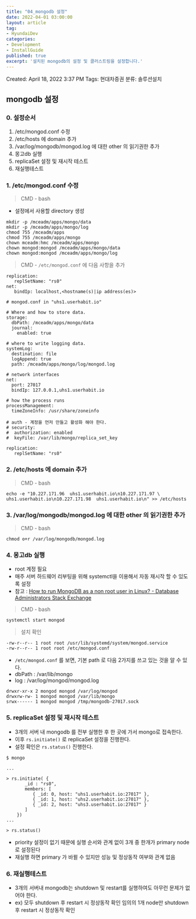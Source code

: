 ```yaml
---
title: "04_mongodb 설정"
date: 2022-04-01 03:00:00
layout: article
tag: 
- HyundaiDev
categories: 
- Development
- InstallGuide
published: true
excerpt: '설치된 mongodb의 설정 및 클러스트링을 설정합니다.'
---
```


Created: April 18, 2022 3:37 PM
Tags: 현대차증권
분류: 솔루션설치

## mongodb 설정

### 0. 설정순서

1. /etc/mongod.conf 수정
2. /etc/hosts 에 domain 추가
3. /var/log/mongodb/mongod.log 에 대한 other 의 읽기권한 추가
4. 몽고db 실행
5. replicaSet 설정 및 재시작 테스트
6. 재실행테스트

### 1. /etc/mongod.conf 수정

> CMD - bash


- 설정에서 사용할 directory 생성

```
mkdir -p /mceadm/apps/mongo/data
mkdir -p /mceadm/apps/mongo/log
chmod 755 /mceadm/apps
chmod 755 /mceadm/apps/mongo
chown mceadm:hmc /mceadm/apps/mongo
chown mongod:mongod /mceadm/apps/mongo/data
chown mongod:mongod /mceadm/apps/mongo/log
```

> CMD -  `/etc/mongod.conf` 에 다음 사항을 추가
> 

```
replication:
   replSetName: "rs0"
net:
   bindIp: localhost,<hostname(s)|ip address(es)>
```

```
# mongod.conf in "uhs1.userhabit.io"

# Where and how to store data.
storage:
  dbPath: /mceadm/apps/mongo/data
  journal:
    enabled: true

# where to write logging data.
systemLog:
  destination: file
  logAppend: true
  path: /mceadm/apps/mongo/log/mongod.log

# network interfaces
net:
  port: 27017
  bindIp: 127.0.0.1,uhs1.userhabit.io

# how the process runs
processManagement:
  timeZoneInfo: /usr/share/zoneinfo

# auth - 계정을 먼저 만들고 활성화 해야 한다.
# security:
#  authorization: enabled
#  keyFile: /var/lib/mongo/replica_set_key

replication:
   replSetName: "rs0"
```

### 2. /etc/hosts 에 domain 추가

> CMD - bash
> 

```
echo -e "10.227.171.96  uhs1.userhabit.io\n10.227.171.97 \
uhs1.userhabit.io\n10.227.171.98  uhs1.userhabit.io\n" >> /etc/hosts
```

### 3. /var/log/mongodb/mongod.log 에 대한 other 의 읽기권한 추가

> CMD - bash
> 

```
chmod o+r /var/log/mongodb/mongod.log
```

### 4. 몽고db 실행

- root 계정 필요
- 매주 서버 하드웨어 리부팅을 위해 systemctl을 이용해서 자동 재시작 할 수 있도록 설정
- 참고 :  [How to run MongoDB as a non root user in Linux? - Database Administrators Stack Exchange](https://dba.stackexchange.com/questions/132544/how-to-run-mongodb-as-a-non-root-user-in-linux)

> CMD - bash
> 

```
systemctl start mongod
```

> 설치 확인
> 

```
-rw-r--r-- 1 root root /usr/lib/systemd/system/mongod.service
-rw-r--r-- 1 root root /etc/mongod.conf
```

- `/etc/mongod.conf` 를 보면, 기본 path 로 다음 2가지를 쓰고 있는 것을 알 수 있다.
- dbPath : /var/lib/mongo
- log : /var/log/mongod/mongod.log

```
drwxr-xr-x 2 mongod mongod /var/log/mongod
drwxrw-rw- 1 mongod mongod /var/lib/mongo
srwx------ 1 mongod mongod /tmp/mongodb-27017.sock
```

### 5. replicaSet 설정 및 재시작 테스트

- 3개의 서버 내 mongodb 를 전부 실행한 후 한 곳에 가서 mongo로 접속한다.
- 이후 `rs.initiate()` 로 replicaSet 설정을 진행한다.
- 설정 확인은 `rs.status()` 진행한다.

```
$ mongo

...

> rs.initiate( {
       _id : "rs0",
       members: [
          { _id: 0, host: "uhs1.userhabit.io:27017" },
          { _id: 1, host: "uhs2.userhabit.io:27017" },
          { _id: 2, host: "uhs3.userhabit.io:27017" }
       ]
    })
...

> rs.status()
```

- priority 설정이 없기 때문에  실행 순서와 관계 없이 3개 중 한개가 primary node로 설정된다
- 재실행 하면 primary 가 바뀔 수 있지만 성능 및 정상동작 여부와 관계 없음

### 6. 재실행테스트

- 3개의 서버내 mongodb는 shutdown 및 restart를 실행하여도 아무런 문제가 없어야 한다.
- ex) 모두 shutdown 후 restart 시 정상동작 확인
      임의의 1개 node만 shutdown 후 restart 시 정상동작 확인
